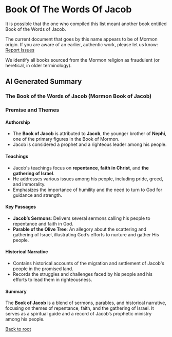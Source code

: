 # Book Of The Words Of Jacob

It is possible that the one who compiled this list meant another book entitled Book of the Words of Jacob.

The current document that goes by this name appears to be of Mormon origin. If you are aware of an earlier, authentic work, please let us know: [Report Issues](https://github.com/LeoBlanchette/the_70_books/issues)

We identify all books sourced from the Mormon religion as fraudulent (or heretical, in older terminology).

## AI Generated Summary

### The Book of the Words of Jacob (Mormon Book of Jacob)

### Premise and Themes

#### Authorship

- The **Book of Jacob** is attributed to **Jacob**, the younger brother of **Nephi**, one of the primary figures in the Book of Mormon.
- Jacob is considered a prophet and a righteous leader among his people.

#### Teachings

- Jacob's teachings focus on **repentance**, **faith in Christ**, and **the gathering of Israel**.
- He addresses various issues among his people, including pride, greed, and immorality.
- Emphasizes the importance of humility and the need to turn to God for guidance and strength.

#### Key Passages

- **Jacob’s Sermons**: Delivers several sermons calling his people to repentance and faith in God.
- **Parable of the Olive Tree**: An allegory about the scattering and gathering of Israel, illustrating God’s efforts to nurture and gather His people.

#### Historical Narrative

- Contains historical accounts of the migration and settlement of Jacob's people in the promised land.
- Records the struggles and challenges faced by his people and his efforts to lead them in righteousness.

#### Summary

The **Book of Jacob** is a blend of sermons, parables, and historical narrative, focusing on themes of repentance, faith, and the gathering of Israel. It serves as a spiritual guide and a record of Jacob’s prophetic ministry among his people.

[Back to root](https://github.com/LeoBlanchette/the_70_books/tree/main/copied_texts)
